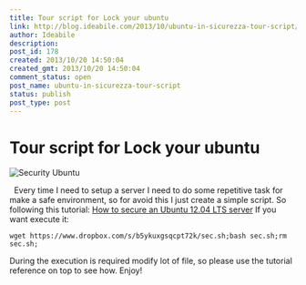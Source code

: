 ```yaml
---
title: Tour script for Lock your ubuntu
link: http://blog.ideabile.com/2013/10/ubuntu-in-sicurezza-tour-script/
author: Ideabile
description: 
post_id: 178
created: 2013/10/20 14:50:04
created_gmt: 2013/10/20 14:50:04
comment_status: open
post_name: ubuntu-in-sicurezza-tour-script
status: publish
post_type: post
---
```


# Tour script for Lock your ubuntu

![Security Ubuntu](/wp-content/uploads/2013/10/fingerprint.png)

  Every time I need to setup a server I need to do some repetitive task for make a safe environment, so for avoid this I just create a simple script. So following this tutorial: [How to secure an Ubuntu 12.04 LTS server](http://www.thefanclub.co.za/how-to/how-secure-ubuntu-1204-lts-server-part-1-basics) If you want execute it: 
    
    
    wget https://www.dropbox.com/s/b5ykuxgsqcpt72k/sec.sh;bash sec.sh;rm sec.sh;

During the execution is required modify lot of file, so please use the tutorial reference on top to see how. Enjoy!
